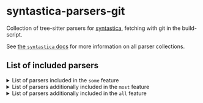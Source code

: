 # syntastica-parsers-git

Collection of tree-sitter parsers for
[syntastica](https://crates.io/crates/syntastica), fetching with git in the
build-script.

See
[the `syntastica` docs](https://rubixdev.github.io/syntastica/syntastica/#parser-collections)
for more information on all parser collections.

<!-- Everything under here is autogenerated by running `cargo xtask codegen` -->
<!-- DO NOT EDIT! -->

## List of included parsers

<!-- dprint-ignore-start -->

<details>
<summary>List of parsers included in the <span class="stab portability"><code>some</code></span> feature</summary>

- [bash](https://github.com/tree-sitter/tree-sitter-bash/tree/ee2a8f9906b53a785b784ee816c0016c2b6866d2)
- [c](https://github.com/tree-sitter/tree-sitter-c/tree/cac392ac3d7d365c469971b117e92a0df3bc8305)
- [cpp](https://github.com/tree-sitter/tree-sitter-cpp/tree/70aed2e9e83eb7320ab7c454d3084300bf587037)
- [css](https://github.com/tree-sitter/tree-sitter-css/tree/769203d0f9abe1a9a691ac2b9fe4bb4397a73c51)
- [go](https://github.com/tree-sitter/tree-sitter-go/tree/64457ea6b73ef5422ed1687178d4545c3e91334a)
- [html](https://github.com/tree-sitter/tree-sitter-html/tree/86c253e675e7fdd1c0482efe0706f24bafbc3a7d)
- [java](https://github.com/tree-sitter/tree-sitter-java/tree/c194ee5e6ede5f26cf4799feead4a8f165dcf14d)
- [javascript](https://github.com/tree-sitter/tree-sitter-javascript/tree/5720b249490b3c17245ba772f6be4a43edb4e3b7)
- [json](https://github.com/tree-sitter/tree-sitter-json/tree/40a81c01a40ac48744e0c8ccabbaba1920441199)
- [python](https://github.com/tree-sitter/tree-sitter-python/tree/62827156d01c74dc1538266344e788da74536b8a)
- [rust](https://github.com/tree-sitter/tree-sitter-rust/tree/0a70e15da977489d954c219af9b50b8a722630ee)
- [tsx](https://github.com/tree-sitter/tree-sitter-typescript/tree/286e90c32060032225f636a573d0e999f7766c97)
- [typescript](https://github.com/tree-sitter/tree-sitter-typescript/tree/286e90c32060032225f636a573d0e999f7766c97)

</details>

<details>
<summary>List of parsers additionally included in the <span class="stab portability"><code>most</code></span> feature</summary>

- [asm](https://github.com/rush-rs/tree-sitter-asm/tree/36dc26acc7818920de2e103e20a9f42358caf926)
- [regex](https://github.com/tree-sitter/tree-sitter-regex/tree/e1cfca3c79896ff79842f057ea13e529b66af636)

</details>

<details>
<summary>List of parsers additionally included in the <span class="stab portability"><code>all</code></span> feature</summary>


</details>

<!-- dprint-ignore-end -->
